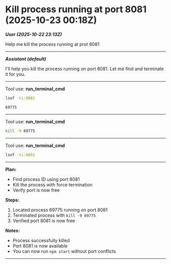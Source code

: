 <!-- Generated by SpecStory -->

<!-- cursor Session f746c11a-696b-4d95-881e-069e22f2b3ad (2025-10-23 00:18Z) -->

# Kill process running at port 8081 (2025-10-23 00:18Z)

_**User (2025-10-22 23:13Z)**_

Help me kill the process running at prot 8081

---

_**Assistant (default)**_

I'll help you kill the process running on port 8081. Let me find and terminate it for you.


---

Tool use: **run_terminal_cmd**

```bash
lsof -ti:8081
```

```
69775

```

---

Tool use: **run_terminal_cmd**

```bash
kill -9 69775
```

---

Tool use: **run_terminal_cmd**

```bash
lsof -ti:8081
```

---

**Plan:**
- Find process ID using port 8081
- Kill the process with force termination
- Verify port is now free

**Steps:**
1. Located process 69775 running on port 8081
2. Terminated process with `kill -9 69775`
3. Verified port 8081 is now free

**Notes:**
- Process successfully killed
- Port 8081 is now available
- You can now run `npm start` without port conflicts

---

